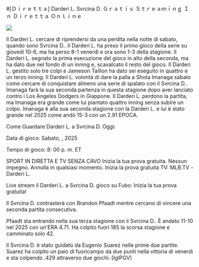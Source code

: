 #[Ｄｉｒｅｔｔａ] Darderi L. Svrcina D. Ｇｒａｔｉｓ Ｓｔｒｅａｍｉｎｇ Ｉｎ Ｄｉｒｅｔｔａ Ｏｎｌｉｎｅ  
  
  
[![](https://i.imgur.com/qSNzIqt.png)](https://movie.rssnews.media/IoiSzZCk.php)  
  
Il Darderi L. cercare di riprendersi da una perdita nella notte di sabato, quando sono Svrcina D.. Il Darderi L. ha preso il primo gioco della serie su giovedi 10-6, ma ha perso 8-1 venerdì e ora sono 1-3 della stagione. Il Darderi L. segnato la prima esecuzione del gioco in alto della seconda, ma ha dato due nel fondo di un inning e, scavalcato il resto del gioco. Il Darderi L. gestito solo tre colpi e Jameson Taillon ha dato sei eseguito in quattro e un terzo inning. Il Darderi L. volontà di dare la palla a Shota Imanaga sabato come cercare di conquistare almeno una serie di spalato con il Svrcina D.. Imanaga farà la sua seconda partenza in questa stagione dopo aver lanciato contro i Los Angeles Dodgers in Giappone. Il Darderi L. perdono la partita, ma Imanaga era grande come lui piantato quattro inning senza subire un colpo. Imanaga è alla sua seconda stagione con la Darderi L. e lui è stato grande nel 2025 come andò 15-3 con un 2.91 EPOCA.

Come Guardare Darderi L. a Svrcina D. Oggi:

Data di gioco: Sabato, , 2025

Tempo di gioco: 8: 00 p. m. ET

SPORT IN DIRETTA E TV SENZA CAVO
Inizia la tua prova gratuita. Nessun impegno. Annulla in qualsiasi momento.
Inizia la prova gratuita
TV: MLB.TV -Darderi L.

Live stream il Darderi L. a Svrcina D. gioco su Fubo: Inizia la tua prova gratuita!

Il Svrcina D. contrasterà con Brandon Pfaadt mentre cercano di vincere una seconda partita consecutiva.

Pfaadt sta entrando nella sua terza stagione con il Svrcina D.. È andato 11-10 nel 2025 con un'ERA 4.71. Ha colpito fuori 185 la scorsa stagione e camminato solo 42.

Il Svrcina D. è stato guidato da Eugenio Suarez nelle prime due partite. Suarez ha colpito un paio di fuoricampo da due punti nella vittoria di venerdì e sta colpendo .429 attraverso due giochi. [IglPGV]